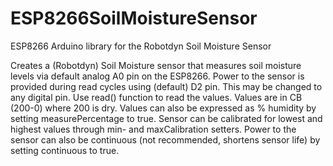 # ESP8266SoilMoistureSensor
ESP8266 Arduino library for the Robotdyn Soil Moisture Sensor

Creates a (Robotdyn) Soil Moisture sensor that measures soil moisture levels via default analog A0 pin on the ESP8266.
Power to the sensor is provided during read cycles using (default) D2 pin. This may be changed to any digital pin.
Use read() function to read the values. Values are in CB (200-0) where 200 is dry. 
Values can also be expressed as % humidity by setting measurePercentage to true.
Sensor can be calibrated for lowest and highest values through min- and maxCalibration setters.
Power to the sensor can also be continuous (not recommended, shortens sensor life) by setting continuous to true.
